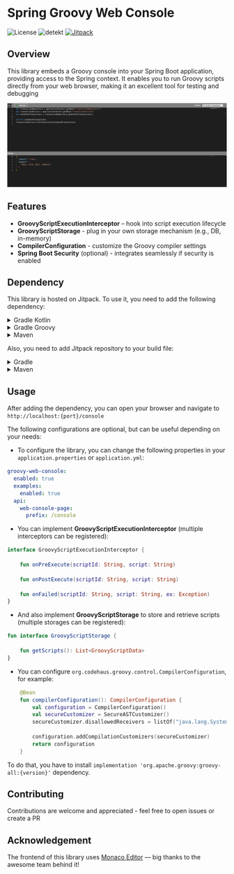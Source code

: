 # Spring Groovy Web Console
![License](https://img.shields.io/github/license/BOOMeranGG/spring-groovy-web-console)
![detekt](https://github.com/BOOMeranGG/spring-groovy-web-console/actions/workflows/detekt.yml/badge.svg?branch=main)
[![Jitpack](https://jitpack.io/v/BOOMeranGG/spring-groovy-web-console.svg)](https://jitpack.io/#BOOMeranGG/spring-groovy-web-console)

## Overview
This library embeds a Groovy console into your Spring Boot application, providing access to the Spring context.
It enables you to run Groovy scripts directly from your web browser, making it an excellent tool for testing and debugging

![img.png](resources/console.png)


## Features
- **GroovyScriptExecutionInterceptor** – hook into script execution lifecycle
- **GroovyScriptStorage** - plug in your own storage mechanism (e.g., DB, in-memory)
- **CompilerConfiguration** - customize the Groovy compiler settings
- **Spring Boot Security** (optional) - integrates seamlessly if security is enabled


## Dependency
This library is hosted on Jitpack. To use it, you need to add the following dependency:

<details>
<summary>Gradle Kotlin</summary>

```kotlin
implementation("com.github.BOOMeranGG:spring-groovy-web-console:0.1")
```
</details>

<details>
<summary>Gradle Groovy</summary>

```groovy
implementation 'com.github.BOOMeranGG:spring-groovy-web-console:0.1'
```
</details>

<details>
<summary>Maven</summary>

```xml
<dependency>
  <groupId>com.github.BOOMeranGG</groupId>
  <artifactId>spring-groovy-web-console</artifactId>
  <version>0.1</version>
</dependency>
```
</details>

Also, you need to add Jitpack repository to your build file:
<details>
<summary>Gradle</summary>

```groovy
repositories {
    maven {
        url = uri("https://jitpack.io")
    }
}
```
</details>

<details>
<summary>Maven</summary>

```xml
<repositories>
    <repository>
        <id>jitpack.io</id>
        <url>https://jitpack.io</url>
    </repository>
</repositories>
```
</details>


## Usage
After adding the dependency, you can open your browser and navigate to `http://localhost:{port}/console`

The following configurations are optional, but can be useful depending on your needs:

- To configure the library, you can change the following properties in your `application.properties` or `application.yml`:

```yaml
groovy-web-console:
  enabled: true
  examples:
    enabled: true
  api:
    web-console-page:
      prefix: /console
```

- You can implement **GroovyScriptExecutionInterceptor** (multiple interceptors can be registered):
```kotlin
interface GroovyScriptExecutionInterceptor {

    fun onPreExecute(scriptId: String, script: String)

    fun onPostExecute(scriptId: String, script: String)

    fun onFailed(scriptId: String, script: String, ex: Exception)
}
```
- And also implement **GroovyScriptStorage** to store and retrieve scripts (multiple storages can be registered):
```kotlin
fun interface GroovyScriptStorage {

    fun getScripts(): List<GroovyScriptData>
}
```

- You can configure `org.codehaus.groovy.control.CompilerConfiguration`, for example:
```kotlin
    @Bean
    fun compilerConfiguration(): CompilerConfiguration {
        val configuration = CompilerConfiguration()
        val secureCustomizer = SecureASTCustomizer()
        secureCustomizer.disallowedReceivers = listOf("java.lang.System")

        configuration.addCompilationCustomizers(secureCustomizer)
        return configuration
    }
```
To do that, you have to install `implementation 'org.apache.groovy:groovy-all:{version}'` dependency.


## Contributing
Contributions are welcome and appreciated - feel free to open issues or create a PR


## Acknowledgement
The frontend of this library uses [Monaco Editor](https://github.com/microsoft/monaco-editor) — big thanks to the awesome team behind it!
